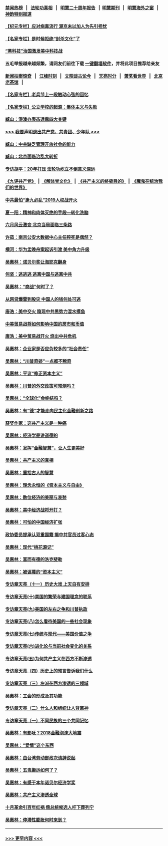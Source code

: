 #### [禁闻热榜](热点新闻.md?=0)  &nbsp;&nbsp;|&nbsp;&nbsp; [法轮功真相](https://github.com/gfw-breaker/truth/blob/master/README.md?=0) &nbsp;&nbsp;|&nbsp;&nbsp; [明慧二十周年报告](https://github.com/gfw-breaker/mh-reports/blob/master/README.md?=0) &nbsp;&nbsp;|&nbsp;&nbsp;[明慧期刊](https://github.com/gfw-breaker/mh-qikan) &nbsp;&nbsp;|&nbsp;&nbsp; [明慧海外之窗](https://github.com/gfw-breaker/mh-news/blob/master/README.md?=0) &nbsp;&nbsp;|&nbsp;&nbsp; [神韵特别报道](https://github.com/gfw-breaker/mh-news/blob/master/shenyun.md?=0)
#### [【纪元专栏】应对病毒流行 渥京未以加人为先引担忧](../pages/nsc423/n11875714.md?t=03142002) 
#### [【名家专栏】是时候拒绝“封杀文化”了](../pages/nsc423/n11814093.md?t=03142002) 
#### [“黑科技”治国激发美中科技战](../pages/nsc423/n11638056.md?t=03142002) 
#### 五毛举报越来越频繁，请网友们前往下载 [一键翻墙软件](https://github.com/gfw-breaker/ssr-accounts)，并将此项目推荐给亲友
#### [新闻拍案惊奇](https://github.com/gfw-breaker/banned-news/blob/master/pages/link4.md) &nbsp;&nbsp;|&nbsp;&nbsp; [江峰时刻](https://github.com/gfw-breaker/banned-news/blob/master/pages/link4.md) &nbsp;&nbsp;|&nbsp;&nbsp; [文昭谈古论今](https://github.com/gfw-breaker/banned-news/blob/master/pages/link4.md) &nbsp;&nbsp;|&nbsp;&nbsp; [天亮时分](https://github.com/gfw-breaker/banned-news/blob/master/pages/link4.md) &nbsp;&nbsp;|&nbsp;&nbsp; [萧茗看世界](https://github.com/gfw-breaker/banned-news/blob/master/pages/link4.md) &nbsp;&nbsp;|&nbsp;&nbsp; [北京老茶馆](https://github.com/gfw-breaker/banned-news/blob/master/pages/link4.md) &nbsp;&nbsp;|&nbsp;&nbsp; 
#### [【名家专栏】老兵节上一段触动心弦的回忆](../pages/nsc423/n11646016.md?t=03142002) 
#### [【名家专栏】公立学校的起源：集体主义与失败](../pages/nsc423/n11601833.md?t=03142002) 
#### [臧山：港澳办表态透露四大关键](../pages/nsc423/n11421628.md?t=03142002) 
#### [>>> 我要声明退出共产党、共青团、少年队 <<<](https://github.com/begood0513/goodnews/blob/master/quit/letter.md) 
#### [臧山：中共缺乏管理开放社会的能力](../pages/nsc423/n11407457.md?t=03142002) 
#### [臧山：北京面临治乱大转折](../pages/nsc423/n11406895.md?t=03142002) 
#### [专访胡平：20年打压 法轮功屹立不倒意义深远](../pages/nsc423/n11398800.md?t=03142002) 
#### [《九评共产党》](https://github.com/begood0513/9ping.md/blob/master/README.md) &nbsp;|&nbsp; [《解体党文化》](../../../../jtdwh.md/blob/master/README.md)  &nbsp;|&nbsp; [《共产主义的终极目的》](../../../../gczydzjmd.md/blob/master/README.md) &nbsp;|&nbsp; [《魔鬼在统治我们的世界》](../../../../mgztzwmdsj.md/blob/master/README.md) 
#### [中共最怕“逢九必乱”2019人权战开火](../pages/nsc423/n11385248.md?t=03142002) 
#### [夏一阳：精神和肉体灭绝的手段—转化洗脑](../pages/nsc423/n11368250.md?t=03142002) 
#### [六月风云激变 北京当局面临三条路](../pages/nsc423/n11313668.md?t=03142002) 
#### [许茹：南京公安大数据中心主任猝死是偶然？](../pages/nsc423/n11064744.md?t=03142002) 
#### [横河：华为孟晚舟案起诉引渡 美中角力升级](../pages/nsc423/n11027230.md?t=03142002) 
#### [吴惠林：诺贝尔奖让海耶克翻身](../pages/nsc423/n10890049.md?t=03142002) 
#### [何坚：逃逃逃 逃离中国与逃离中共](../pages/nsc423/n10592891.md?t=03142002) 
#### [吴惠林：“商战”何时了？](../pages/nsc423/n10573558.md?t=03142002) 
#### [从网贷爆雷到股灾 中国人的钱何处可逃](../pages/nsc423/n10572800.md?t=03142002) 
#### [唐浩：美中交火 隐现中共黑势力混水摸鱼](../pages/nsc423/n10544040.md?t=03142002) 
#### [中美贸易战将如何影响中国的房市和币值](../pages/nsc423/n10543697.md?t=03142002) 
#### [唐浩：美中贸易战开火 烧出中共危机](../pages/nsc423/n10540126.md?t=03142002) 
#### [吴惠林：企业家是否应负较多的“社会责任”](../pages/nsc423/n10535022.md?t=03142002) 
#### [吴惠林：“川普奇迹”一点都不稀奇](../pages/nsc423/n10512808.md?t=03142002) 
#### [吴惠林：平议“修正资本主义”](../pages/nsc423/n10495724.md?t=03142002) 
#### [吴惠林：川普的外交政策可预测吗？](../pages/nsc423/n10462387.md?t=03142002) 
#### [吴惠林：“全球化”会终结吗？](../pages/nsc423/n10452838.md?t=03142002) 
#### [吴惠林：有“德”才能走向民主化金融创新之路](../pages/nsc423/n10432292.md?t=03142002) 
#### [获奖作家：这共产主义是一种癌](../pages/nsc423/n10431541.md?t=03142002) 
#### [吴惠林：经济学是讲道德的](../pages/nsc423/n10398014.md?t=03142002) 
#### [吴惠林：发挥“金融智慧”，让人生更美好](../pages/nsc423/n10375019.md?t=03142002) 
#### [吴惠林：共产主义的真相](../pages/nsc423/n10351394.md?t=03142002) 
#### [吴惠林：重拾古人的智慧](../pages/nsc423/n10337691.md?t=03142002) 
#### [吴惠林：理念永恒的《资本主义与自由》](../pages/nsc423/n10316274.md?t=03142002) 
#### [吴惠林：数位经济的美丽与哀愁](../pages/nsc423/n10292946.md?t=03142002) 
#### [吴惠林：美中经济战将开打？](../pages/nsc423/n10258825.md?t=03142002) 
#### [吴惠林：可怕的中国经济扩张](../pages/nsc423/n10219147.md?t=03142002) 
#### [政协委员提承认双重国籍 揭中共官员过客心态](../pages/nsc423/n10208809.md?t=03142002) 
#### [吴惠林：现代“桃花源记”](../pages/nsc423/n10185234.md?t=03142002) 
#### [吴惠林：富而有德的洛克斐勒](../pages/nsc423/n10142264.md?t=03142002) 
#### [吴惠林：被诬蔑的“资本主义”](../pages/nsc423/n10124816.md?t=03142002) 
#### [专访章天亮（十一）历史大戏 上天自有安排](../pages/nsc423/n10094905.md?t=03142002) 
#### [专访章天亮(十)美国的繁荣与建国理念的联系](../pages/nsc423/n10094899.md?t=03142002) 
#### [专访章天亮(九)美国的左右之争和川普执政](../pages/nsc423/n10094889.md?t=03142002) 
#### [专访章天亮(八)怎么看待美国的一些社会现象](../pages/nsc423/n10094857.md?t=03142002) 
#### [专访章天亮(七)传统与现代——美国价值之争](../pages/nsc423/n10093140.md?t=03142002) 
#### [专访章天亮(六)进化论与当前社会变化的关系](../pages/nsc423/n10092036.md?t=03142002) 
#### [专访章天亮(五)为何共产主义在西方不断渗透](../pages/nsc423/n10083620.md?t=03142002) 
#### [专访章天亮（四）历史上的预言告诉我们什么](../pages/nsc423/n10083606.md?t=03142002) 
#### [专访章天亮（三）左派在西方渗透的三领域](../pages/nsc423/n10081115.md?t=03142002) 
#### [吴惠林：工会的形成及其功能](../pages/nsc423/n10080633.md?t=03142002) 
#### [专访章天亮（二）什么人和组织让人背离神](../pages/nsc423/n10076637.md?t=03142002) 
#### [专访章天亮（一）不同民族的三个共同记忆](../pages/nsc423/n10074188.md?t=03142002) 
#### [吴惠林：有影呒？2018金融泡沫大地震](../pages/nsc423/n10040534.md?t=03142002) 
#### [吴惠林：“爱情”这个东西](../pages/nsc423/n10019423.md?t=03142002) 
#### [吴惠林：由台湾劳动部政次请辞说起](../pages/nsc423/n9979679.md?t=03142002) 
#### [吴惠林：五鬼搬运如何了？](../pages/nsc423/n9925338.md?t=03142002) 
#### [吴惠林：有感于本年诺贝尔经济学奖](../pages/nsc423/n9871883.md?t=03142002) 
#### [吴惠林：共产主义渗透全球](../pages/nsc423/n9812748.md?t=03142002) 
#### [十月革命引百年红祸 俄总统候选人吁下葬列宁](../pages/nsc423/n9810182.md?t=03142002) 
#### [吴惠林：停滞性膨胀何时来到？](../pages/nsc423/n9764136.md?t=03142002) 

----
#### [ >>> 更早内容 <<< ](../indexes/nsc423-earlier.md)
